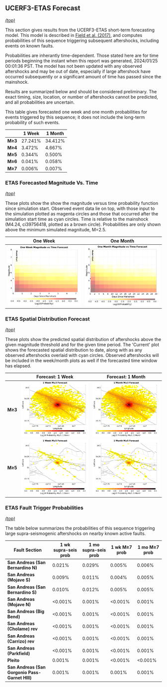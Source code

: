 ## UCERF3-ETAS Forecast
*[(top)](#table-of-contents)*

This section gives results from the UCERF3-ETAS short-term forecasting model. This model is described in [Field et al. (2017)](http://bssa.geoscienceworld.org/lookup/doi/10.1785/0120160173), and computes probabilities of this sequence triggering subsequent aftershocks, including events on known faults.

Probabilities are inherantly time-dependent. Those stated here are for time periods beginning the instant when this report was generated, 2024/01/25 00:01:36 PST. The model has not been updated with any observed aftershocks and may be out of date, especially if large aftershock have occurred subsequently or a significant amount of time has passed since the mainshock.

Results are summarized below and should be considered preliminary. The exact timing, size, location, or number of aftershocks cannot be predicted, and all probabilities are uncertain.


This table gives forecasted one week and one month probabilities for events triggered by this sequence; it does not include the long-term probability of such events.

|  | 1 Week | 1 Month |
|-----|-----|-----|
| **M&ge;3** | 27.241% | 34.412% |
| **M&ge;4** | 3.472% | 4.667% |
| **M&ge;5** | 0.344% | 0.500% |
| **M&ge;6** | 0.041% | 0.058% |
| **M&ge;7** | 0.006% | 0.007% |

### ETAS Forecasted Magnitude Vs. Time
*[(top)](#table-of-contents)*

These plots show the show the magnitude versus time probability function since simulation start. Observed event data lie on top, with those input to the simulation plotted as magenta circles and those that occurred after the simulation start time as cyan circles. Time is relative to the mainshock (M4.24, ci39756418, plotted as a brown circle). Probabilities are only shown above the minimum simulated magnitude, M=2.5.

| One Week | One Month |
|-----|-----|
| ![Mag-time plot](resources/mag_time_week.png) | ![Mag-time plot](resources/mag_time_month.png) |

### ETAS Spatial Distribution Forecast
*[(top)](#table-of-contents)*

These plots show the predicted spatial distribution of aftershocks above the given magnitude threshold and for the given time period. The 'Current' plot shows the forecasted spatial distribution to date, along with as any observed aftershocks overlaid with cyan circles. Observed aftershocks will be included in the week/month plots as well if the forecasted time window has elapsed.

|  | Forecast: 1 Week | Forecast: 1 Month |
|-----|-----|-----|
| **M&ge;3** | ![Map](resources/comcat_compare_prob_1wk_m3.png) | ![Map](resources/comcat_compare_prob_1mo_m3.png) |
| **M&ge;5** | ![Map](resources/comcat_compare_prob_1wk_m5.png) | ![Map](resources/comcat_compare_prob_1mo_m5.png) |

### ETAS Fault Trigger Probabilities
*[(top)](#table-of-contents)*

The table below summarizes the probabilities of this sequence triggering large supra-seismogenic aftershocks on nearby known active faults.

| Fault Section | 1 wk supra-seis prob | 1 mo supra-seis prob | 1 wk M&ge;7 prob | 1 mo M&ge;7 prob |
|-----|-----|-----|-----|-----|
| **San Andreas (San Bernardino N)** | 0.021% | 0.029% | 0.005% | 0.006% |
| **San Andreas (Mojave S)** | 0.009% | 0.011% | 0.004% | 0.005% |
| **San Andreas (San Bernardino S)** | 0.010% | 0.012% | 0.005% | 0.005% |
| **San Andreas (Mojave N)** | <0.001% | 0.001% | <0.001% | 0.001% |
| **San Andreas (Big Bend)** | <0.001% | 0.001% | <0.001% | 0.001% |
| **San Andreas (Cholame) rev** | <0.001% | 0.001% | <0.001% | 0.001% |
| **San Andreas (Carrizo) rev** | <0.001% | 0.001% | <0.001% | 0.001% |
| **San Andreas (Parkfield)** | <0.001% | 0.001% | <0.001% | 0.001% |
| **Pleito** | 0.001% | 0.001% | <0.001% | <0.001% |
| **San Andreas (San Gorgonio Pass-Garnet HIll)** | 0.001% | 0.001% | 0.001% | 0.001% |
